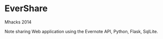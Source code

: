 EverShare
=========

Mhacks 2014

Note sharing Web application using the Evernote API, Python, Flask, SqlLite.
